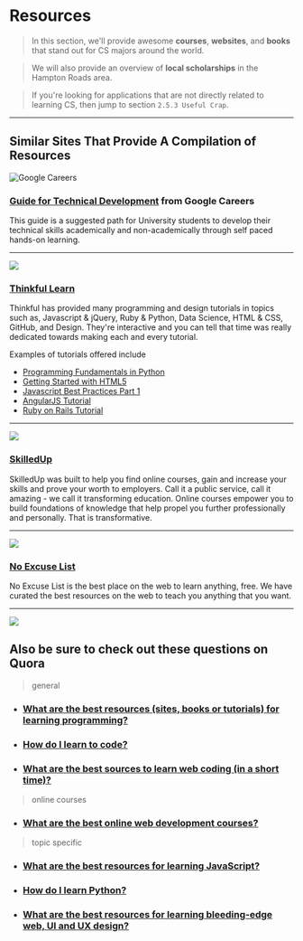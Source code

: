 # Resources

> In this section, we'll provide awesome **courses**, **websites**, and **books** that stand out for CS majors around the world.

> We will also provide an overview of **local scholarships** in the Hampton Roads area.

> If you're looking for applications that are not directly related to learning CS, then jump to section `2.5.3 Useful Crap`.

---

## Similar Sites That Provide A Compilation of Resources

![Google Careers](http://www.google.com/about/careers/files/home.jpg)

### [Guide for Technical Development](https://www.google.com/about/careers/students/guide-to-technical-development.html) from Google Careers

This guide is a suggested path for University students to develop their technical skills academically and non-academically through self paced hands-on learning.

---

![](https://huacm.files.wordpress.com/2015/03/thinkful.png)

### [Thinkful Learn](http://www.thinkful.com/learn)

Thinkful has provided many programming and design tutorials in topics such as, Javascript & jQuery, Ruby & Python, Data Science, HTML & CSS, GitHub, and Design. They're interactive and you can tell that time was really dedicated towards making each and every tutorial.

Examples of tutorials offered include

- [Programming Fundamentals in Python](http://www.thinkful.com/learn/intro-to-python-tutorial/)
- [Getting Started with HTML5](http://www.thinkful.com/learn/getting-started-with-html5)
- [Javascript Best Practices Part 1](http://www.thinkful.com/learn/javascript-best-practices-1/)
- [AngularJS Tutorial](http://www.thinkful.com/learn/angularjs-tutorial-build-a-gmail-clone/)
- [Ruby on Rails Tutorial](http://www.thinkful.com/learn/ruby-on-rails-tutorial/)

---

![](https://huacm.files.wordpress.com/2015/03/skilledup.png)

### [SkilledUp](http://www.skilledup.com/)

SkilledUp was built to help you find online courses, gain and increase your skills and prove your worth to employers. Call it a public service, call it amazing - we call it transforming education. Online courses empower you to build foundations of knowledge that help propel you further professionally and personally. That is transformative.

---

![](https://huacm.files.wordpress.com/2015/03/no-excuse-list.png)

### [No Excuse List](http://noexcuselist.com/)

No Excuse List is the best place on the web to learn anything, free. We have curated the best resources on the web to teach you anything that you want.

---

![](http://bit-post.com/wp-content/uploads/2015/02/quora-logo.png)

## Also be sure to check out these questions on Quora

> general
- ### [What are the best resources (sites, books or tutorials) for learning programming?](https://www.quora.com/What-are-the-best-resources-sites-books-or-tutorials-for-learning-programming)
- ### [How do I learn to code?](https://www.quora.com/How-do-I-learn-to-code-1)
- ### [What are the best sources to learn web coding (in a short time)?](https://www.quora.com/What-are-the-best-sources-to-learn-web-coding-in-a-short-time?no_redirect=1)


> online courses
- ### [What are the best online web development courses?](https://www.quora.com/What-are-the-best-online-web-development-courses)

> topic specific
- ### [What are the best resources for learning JavaScript?](https://www.quora.com/What-are-the-best-resources-for-learning-JavaScript)
- ### [How do I learn Python?](https://www.quora.com/How-do-I-learn-Python-3)
- ### [What are the best resources for learning bleeding-edge web, UI and UX design?](https://www.quora.com/What-are-the-best-resources-for-learning-bleeding-edge-web-UI-and-UX-design])
